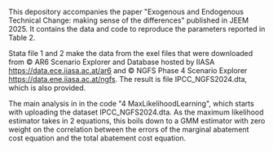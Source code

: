 This depository accompanies the paper "Exogenous and Endogenous Technical Change: making sense of the differences" published in JEEM 2025. It contains the data and code to reproduce the parameters reported in Table 2. 

Stata file 1 and 2 make the data from the exel files that were downloaded from © AR6 Scenario Explorer and Database hosted by IIASA https://data.ece.iiasa.ac.at/ar6 and © NGFS Phase 4 Scenario Explorer https://data.ene.iiasa.ac.at/ngfs. The result is file IPCC_NGFS2024.dta, which is also provided. 

The main analysis in in the code "4 MaxLikelihoodLearning", which starts with uploading the dataset IPCC_NGFS2024.dta. As the maximum likelihood estimator takes in 2 equations, this boils down to a GMM estimator with zero weight on the correlation between the errors of the marginal abatement cost equation and the total abatement cost equation.
